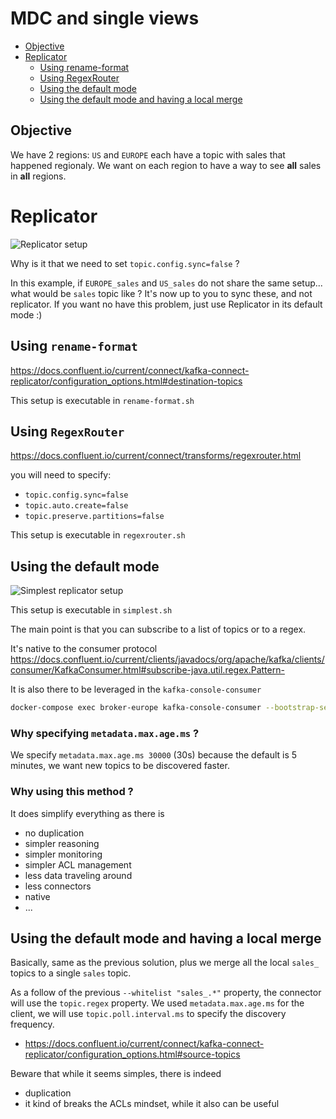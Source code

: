 # MDC and single views

* [Objective](#Objective)
* [Replicator](#Replicator)
    * [Using rename-format](#Using-rename-format)
    * [Using RegexRouter](#Using-RegexRouter)
    * [Using the default mode](#Using-the-default-mode)
    * [Using the default mode and having a local merge](#Using-the-default-mode-and-having-a-local-merge)

## Objective

We have 2 regions: `US` and `EUROPE` each have a topic with sales that happened regionaly.
We want on each region to have a way to see **all** sales in **all** regions.

# Replicator

![Replicator setup](replicator.png "Replicator can rename topics")

Why is it that we need to set `topic.config.sync=false` ?

In this example, if `EUROPE_sales` and `US_sales` do not share the same setup... what would be `sales` topic like ?
It's now up to you to sync these, and not replicator.
If you want no have this problem, just use Replicator in its default mode :)

## Using `rename-format`

https://docs.confluent.io/current/connect/kafka-connect-replicator/configuration_options.html#destination-topics

This setup is executable in `rename-format.sh`

## Using `RegexRouter`

https://docs.confluent.io/current/connect/transforms/regexrouter.html

you will need to specify:

* `topic.config.sync=false`
* `topic.auto.create=false`
* `topic.preserve.partitions=false`

This setup is executable in `regexrouter.sh`

## Using the default mode

![Simplest replicator setup](simplest.png "Replicator")

This setup is executable in `simplest.sh`

The main point is that you can subscribe to a list of topics or to a regex.

It's native to the consumer protocol
https://docs.confluent.io/current/clients/javadocs/org/apache/kafka/clients/consumer/KafkaConsumer.html#subscribe-java.util.regex.Pattern-

It is also there to be leveraged in the `kafka-console-consumer`

```sh
docker-compose exec broker-europe kafka-console-consumer --bootstrap-server broker-europe:9092 --whitelist "sales_.*" --from-beginning --max-messages 20 --property metadata.max.age.ms 30000
```

### Why specifying `metadata.max.age.ms` ?


We specify `metadata.max.age.ms 30000` (30s) because the default is 5 minutes, we want new topics to be discovered faster.

### Why using this method ?

It does simplify everything as there is

* no duplication
* simpler reasoning
* simpler monitoring
* simpler ACL management
* less data traveling around
* less connectors
* native
* ...


## Using the default mode and having a local merge

Basically, same as the previous solution, plus we merge all the local `sales_` topics to a single `sales` topic.

As a follow of the previous `--whitelist "sales_.*"` property, the connector will use the `topic.regex` property.
We used `metadata.max.age.ms` for the client, we will use `topic.poll.interval.ms` to specify the discovery frequency.

* https://docs.confluent.io/current/connect/kafka-connect-replicator/configuration_options.html#source-topics

Beware that while it seems simples, there is indeed 

* duplication
* it kind of breaks the ACLs mindset, while it also can be useful
